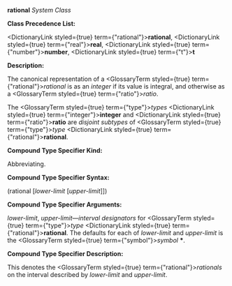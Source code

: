 **rational** *System Class* 



**Class Precedence List:** 



<DictionaryLink styled={true} term={"rational"}><b>rational</b></DictionaryLink>, <DictionaryLink styled={true} term={"real"}><b>real</b></DictionaryLink>, <DictionaryLink styled={true} term={"number"}><b>number</b></DictionaryLink>, <DictionaryLink styled={true} term={"t"}><b>t</b></DictionaryLink> 



**Description:** 



The canonical representation of a <GlossaryTerm styled={true} term={"rational"}><i>rational</i></GlossaryTerm> is as an *integer* if its value is integral, and otherwise as a <GlossaryTerm styled={true} term={"ratio"}><i>ratio</i></GlossaryTerm>. 



The <GlossaryTerm styled={true} term={"type"}><i>types</i></GlossaryTerm> <DictionaryLink styled={true} term={"integer"}><b>integer</b></DictionaryLink> and <DictionaryLink styled={true} term={"ratio"}><b>ratio</b></DictionaryLink> are *disjoint subtypes* of <GlossaryTerm styled={true} term={"type"}><i>type</i></GlossaryTerm> <DictionaryLink styled={true} term={"rational"}><b>rational</b></DictionaryLink>. 



**Compound Type Specifier Kind:** 



Abbreviating. 



**Compound Type Specifier Syntax:** 



(rational [*lower-limit* [*upper-limit*]]) 



**Compound Type Specifier Arguments:** 



*lower-limit*, *upper-limit*—*interval designators* for <GlossaryTerm styled={true} term={"type"}><i>type</i></GlossaryTerm> <DictionaryLink styled={true} term={"rational"}><b>rational</b></DictionaryLink>. The defaults for each of *lower-limit* and *upper-limit* is the <GlossaryTerm styled={true} term={"symbol"}><i>symbol</i></GlossaryTerm> **\***. 



**Compound Type Specifier Description:** 



This denotes the <GlossaryTerm styled={true} term={"rational"}><i>rationals</i></GlossaryTerm> on the interval described by *lower-limit* and *upper-limit*. 



